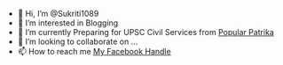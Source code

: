 - 👋 Hi, I’m @Sukriti1089
- 👀 I’m interested in Blogging  
- 🌱 I’m currently Preparing for UPSC Civil Services from <a href="https://popularpatrika.com/">Popular Patrika</a>
- 💞️ I’m looking to collaborate on ...
- 📫 How to reach me <a href="">My Facebook Handle</a>
<!---
Sukriti1089/Sukriti1089 is a ✨ special ✨ repository because its `README.md` (this file) appears on your GitHub profile.
You can click the Preview link to take a look at your changes.
--->
